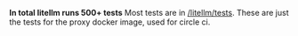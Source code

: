 **In total litellm runs 500+ tests** Most tests are in [/litellm/tests](https://github.com/BerriAI/litellm/tree/main/litellm/tests). These are just the tests for the proxy docker image, used for circle ci. 
